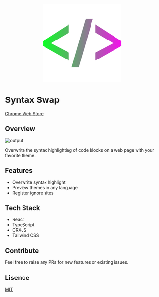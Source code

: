<p align="center">
  <img src="./logo.png" />
</p>

# Syntax Swap

[Chrome Web Store](https://chrome.google.com/webstore/detail/syntax-swap/amfgpgpncobmcpnleadbkdofcclhmngc)

## Overview

![output](https://github.com/mmrakt/syntax-swap/assets/48762864/525e6a43-79d6-44d4-9e51-62fd6d5622df)



Overwrite the syntax highlighting of code blocks on a web page with your favorite theme.

## Features

- Overwrite syntax highlight
- Preview themes in any language
- Register ignore sites

## Tech Stack

- React
- TypeScript
- CRXJS
- Tailwind CSS

## Contribute

Feel free to raise any PRs for new features or existing issues.

## Lisence

[MIT](LICENSE)
